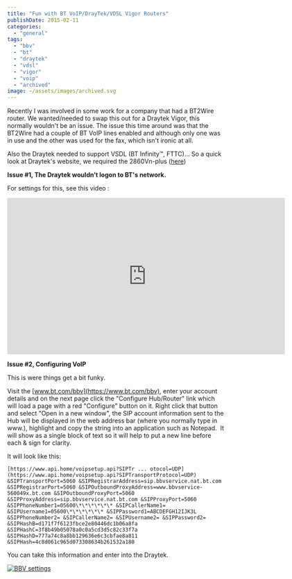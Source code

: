 ```yaml
---
title: "Fun with BT VoIP/DrayTek/VDSL Vigor Routers"
publishDate: 2015-02-11
categories: 
  - "general"
tags: 
  - "bbv"
  - "bt"
  - "draytek"
  - "vdsl"
  - "vigor"
  - "voip"
  - "archived"
image: ~/assets/images/archived.svg
---
```


Recently I was involved in some work for a company that had a BT2Wire router. We wanted/needed to swap this out for a Draytek Vigor, this normally wouldn't be an issue. The issue this time around was that the BT2Wire had a couple of BT VoIP lines enabled and although only one was in use and the other was used for the fax, which isn't ironic at all.

Also the Draytek needed to support VSDL (BT Infinity™, FTTC)... So a quick look at Draytek's website, we required the 2860Vn-plus ([here](https://www.draytek.co.uk/products/business/vigor-2860))

**Issue #1, The Draytek wouldn't logon to BT's network.**

For settings for this, see this video :

<iframe width="640" height="360" src="https://youtube.com/embed/n7-zYcSVHF4" frameborder="0" allowfullscreen="allowfullscreen"></iframe>

**Issue #2, Configuring VoIP**

This is were things get a bit funky.

Visit the [www.bt.com/bbv](https://www.bt.com/bbv), enter your account details and on the next page click the "Configure Hub/Router" link which will load a page with a red "Configure" button on it. Right click that button and select "Open in a new window", the SIP account information sent to the Hub will be displayed in the web address bar (where you normally type in www.), highlight and copy the string into an application such as Notepad.  It will show as a single block of text so it will help to put a new line before each & sign for clarity.

It will look like this:

```
[https://www.api.home/voipsetup.api?SIPTr ... otocol=UDP](https://www.api.home/voipsetup.api?SIPTransportProtocol=UDP) &SIPTransportPort=5060 &SIPRegistrarAddress=sip.bbvservice.nat.bt.com &SIPRegistrarPort=5060 &SIPOutboundProxyAddress=www.bbvservice-560049x.bt.com &SIPOutboundProxyPort=5060 &SIPProxyAddress=sip.bbvservice.nat.bt.com &SIPProxyPort=5060 &SIPPhoneNumber1=05600\*\*\*\*\*\* &SIPCallerName1= &SIPUsername1=05600\*\*\*\*\*\* &SIPPassword1=ABCDEFGH12IJK3L &SIPPhoneNumber2= &SIPCallerName2= &SIPUsername2= &SIPPassword2= &SIPHashB=d171f7f6123fbce2e80446dc1b06a8fa &SIPHashC=3f8b49b05078a0c0a5cd3d5c82c33f7a &SIPHashD=777a74c8a8bb129636e6c3cbfae8a811 &SIPHash=4c8d061c965d073308634b261532a180
```

You can take this information and enter into the Draytek.

[![BBV settings](/images/BBV-settings.jpg)](https://www.ramblinggeek.co.uk/wp-content/uploads/2015/02/BBV-settings.jpg)
